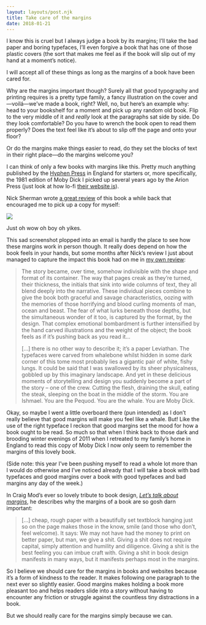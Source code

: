 ```yaml
---
layout: layouts/post.njk
title: Take care of the margins
date: 2018-01-21
---
```


I know this is cruel but I always judge a book by its margins; I’ll take the bad paper and boring typefaces, I’ll even forgive a book that has one of those plastic covers (the sort that makes me feel as if the book will slip out of my hand at a moment’s notice).

I will accept all of these things as long as the margins of a book have been cared for.

Why are the margins important though? Surely all that good typography and printing requires is a pretty type family, a fancy illustration on the cover and—voilá—we’ve made a book, right? Well, no, but here’s an example why: head to your bookshelf for a moment and pick up any random old book. Flip to the very middle of it and _really_ look at the paragraphs sat side by side. Do they look comfortable? Do you have to wrench the book open to read them properly? Does the text feel like it’s about to slip off the page and onto your floor?

Or do the margins make things easier to read, do they set the blocks of text in their right place—do the margins welcome you?

I can think of only a few books with margins like this. Pretty much anything published by the [Hyphen Press](https://hyphenpress.co.uk/) in England for starters or, more specifically, the 1981 edition of Moby Dick I picked up several years ago by the Arion Press (just look at how lo-fi [their website is](http://www.arionpress.com/catalog/006.htm)).

Nick Sherman wrote [a great review](https://fontsinuse.com/uses/30/moby-dick-the-arion-press-edition) of this book a while back that encouraged me to pick up a copy for myself:

![](https://buttondown.s3.us-west-2.amazonaws.com/images/0a4bf4c1-b0ef-4b0f-829b-d6855d2099ac.jpg)

Just oh wow oh boy oh yikes.

This sad screenshot plopped into an email is hardly the place to see how these margins work in person though. It really does depend on how the book feels in your hands, but some months after Nick’s review I just about managed to capture the impact this book had on me in [my own review](https://robinrendle.com/essays/call-me-interactivity):

> The story became, over time, somehow indivisible with the shape and format of its container. The way that pages creak as they’re turned, their thickness, the initials that sink into wide columns of text, they all blend deeply into the narrative. These individual pieces combine to give the book both graceful and savage characteristics, oozing with the memories of those horrifying and blood curling moments of man, ocean and beast. The fear of what lurks beneath those depths, but the simultaneous wonder of it too, is captured by the format, by the design. That complex emotional bombardment is further intensified by the hand carved illustrations and the weight of the object; the book feels as if it’s pushing back as you read it…
>
> […] there is no other way to describe it; it’s a paper Leviathan. The typefaces were carved from whalebone whilst hidden in some dark corner of this tome most probably lies a gigantic pair of white, fishy lungs. It could be said that I was swallowed by its sheer physicalness, gobbled up by this imaginary landscape. And yet in these delicious moments of storytelling and design you suddenly become a part of the story – one of the crew. Cutting the flesh, draining the skull, eating the steak, sleeping on the boat in the middle of the storm. You are Ishmael. You are the Pequod. You are the whale. You are Moby Dick.

Okay, so maybe I went a little overboard there (pun intended) as I don’t really believe that good margins will make you feel like a whale. But! Like the use of the right typeface I reckon that good margins set the mood for how a book ought to be read. So much so that when I think back to those dark and brooding winter evenings of 2011 when I retreated to my family’s home in England to read this copy of Moby Dick I now only seem to remember the margins of this lovely book.

(Side note: this year I’ve been pushing myself to read a whole lot more than I would do otherwise and I’ve noticed already that I will take a book with bad typefaces and good margins over a book with good typefaces and bad margins any day of the week.)

In Craig Mod’s ever so lovely tribute to book design, [_Let’s talk about margins_](https://medium.com/message/lets-talk-about-margins-14646574c385), he describes why the margins of a book are so gosh darn important:

> […] cheap, rough paper with a beautifully set textblock hanging just so on the page makes those in the know, smile (and those who don’t, feel welcome). It says: We may not have had the money to print on better paper, but man, we give a shit. Giving a shit does not require capital, simply attention and humility and diligence. Giving a shit is the best feeling you can imbue craft with. Giving a shit in book design manifests in many ways, but it manifests perhaps most in the margins.

So I believe we should care for the margins in books and websites because it’s a form of kindness to the reader. It makes following one paragraph to the next ever so slightly easier. Good margins makes holding a book more pleasant too and helps readers slide into a story without having to encounter any friction or struggle against the countless tiny distractions in a book.

But we should really care for the margins simply because we can.
